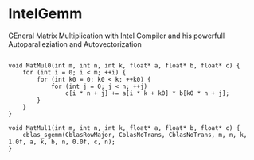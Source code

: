 # IntelGemm
GEneral Matrix Multiplication with Intel Compiler and his powerfull Autoparalleziation and Autovectorization


```

void MatMul0(int m, int n, int k, float* a, float* b, float* c) {
	for (int i = 0; i < m; ++i) {
		for (int k0 = 0; k0 < k; ++k0) {
			for (int j = 0; j < n; ++j)
				c[i * n + j] += a[i * k + k0] * b[k0 * n + j];
		}
	}
}

void MatMul1(int m, int n, int k, float* a, float* b, float* c) {
	cblas_sgemm(CblasRowMajor, CblasNoTrans, CblasNoTrans, m, n, k, 1.0f, a, k, b, n, 0.0f, c, n);
}
```
